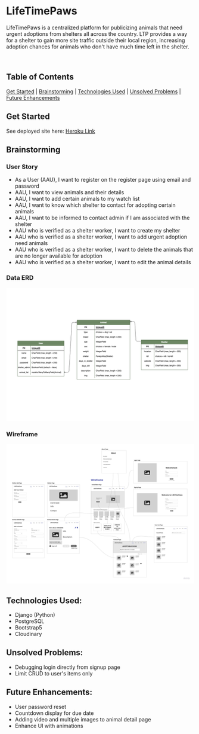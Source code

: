 # LifeTimePaws

LifeTimePaws is a centralized platform for publicizing animals that need urgent adoptions from shelters all across the country. LTP provides a way for a shelter to gain more site traffic outside their local region, increasing  adoption chances for animals who don't have much time left in the shelter.  

<br/>

## Table of Contents
[Get Started](https://github.com/skim121/LifeTimePaws/#get-started) 
|
[Brainstorming](https://github.com/skim121/LifeTimePaws/#brainstorming) 
|
[Technologies Used](https://github.com/skim121/LifeTimePaws/#technologies-used)
|
[Unsolved Problems](https://github.com/skim121/LifeTimePaws/#unsolved-problems)
|
[Future Enhancements](https://github.com/skim121/LifeTimePaws/#future-enhancements)


## Get Started
See deployed site here: [Heroku Link](https://lifetimepaws.herokuapp.com/)

## Brainstorming

### User Story
- As a User (AAU), I want to register on the register page using email and password
- AAU, I want to  view animals and their details
- AAU, I want to add certain animals to my watch list
- AAU, I want to know which shelter to contact for adopting certain animals
- AAU, I want to be informed to contact admin if I am associated with the shelter
- AAU who is verified as a shelter worker, I want to create my shelter
- AAU who is verified as a shelter worker, I want to add urgent adoption need animals
- AAU who is verified as a shelter worker, I want to delete the animals that are no longer available for adoption
- AAU who is verified as a shelter worker, I want to edit the animal details


### Data ERD 
![ERD](lifetimepawsERD.png)


### Wireframe
![Wireframe](LTPWireframe.jpg)


## Technologies Used:
- Django (Python)
- PostgreSQL
- Bootstrap5
- Cloudinary

## Unsolved Problems:
- Debugging login directly from signup page 
- Limit CRUD to user's items only 

## Future Enhancements:
- User password reset 
- Countdown display for due date 
- Adding video and multiple images to animal detail page
- Enhance UI with animations 
